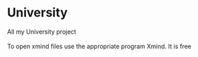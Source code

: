 # University
All my University project
<br><br>
To open xmind files use the appropriate program Xmind. It is free
